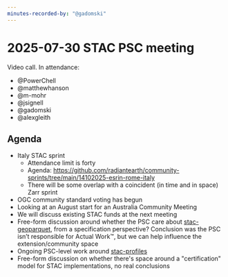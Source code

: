 ```yaml
---
minutes-recorded-by: "@gadomski"
---
```


# 2025-07-30 STAC PSC meeting

Video call.
In attendance:

- @PowerChell
- @matthewhanson
- @m-mohr
- @jsignell
- @gadomski
- @alexgleith

## Agenda

- Italy STAC sprint
  - Attendance limit is forty
  - Agenda: <https://github.com/radiantearth/community-sprints/tree/main/14102025-esrin-rome-italy>
  - There will be some overlap with a coincident (in time and in space) Zarr sprint
- OGC community standard voting has begun
- Looking at an August start for an Australia Community Meeting
- We will discuss existing STAC funds at the next meeting
- Free-form discussion around whether the PSC care about [stac-geoparquet](https://github.com/stac-utils/stac-geoparquet), from a specification perspective?
  Conclusion was the PSC isn’t responsible for Actual Work™, but we can help influence the extension/community space
- Ongoing PSC-level work around [stac-profiles](https://github.com/radiantearth/stac-spec/discussions/1353)
- Free-form discussion on whether there's space around a "certification" model for STAC implementations, no real conclusions
